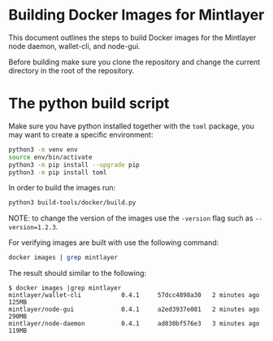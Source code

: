 # Building Docker Images for Mintlayer

This document outlines the steps to build Docker images for the Mintlayer node daemon, wallet-cli, and node-gui.

Before building make sure you clone the repository and change the current directory in the root of the repository.

# The python build script

Make sure you have python installed together with the `toml` package, you may want to create a specific environment:

```bash
python3 -m venv env
source env/bin/activate
python3 -m pip install --upgrade pip
python3 -m pip install toml
```

In order to build the images run:

```bash
python3 build-tools/docker/build.py
```

NOTE: to change the version of the images use the `-version` flag such as `--version=1.2.3`.

For verifying images are built with use the following command:

```bash
docker images | grep mintlayer
```

The result should similar to the following:

```
$ docker images |grep mintlayer
mintlayer/wallet-cli           0.4.1     57dcc4898a30   2 minutes ago   125MB
mintlayer/node-gui             0.4.1     a2ed3937e081   2 minutes ago   290MB
mintlayer/node-daemon          0.4.1     ad830bf576e3   3 minutes ago   119MB
```
